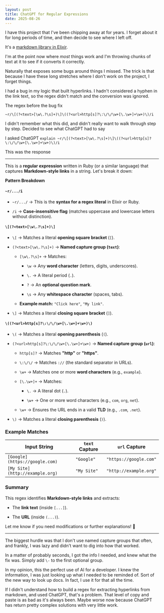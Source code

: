 ```yaml
---
layout: post
title: ChatGPT for Regular Expressions
date: 2025-08-26
---
```


I have this project that I've been chipping away at for years. I forget about it for long periods of time, and then decide to see where I left off.

It's a [markdown library in Elixir](https://github.com/ScottRadcliff/bargain).

I'm at the point now where _most_ things work and I'm throwing chunks of text at it to see if it converts it correctly.

Naturally that exposes some bugs around things I missed. The trick is that because I have these long stretches where I don't work on the project, I forget things.

I had a bug in my logic that built hyperlinks. I hadn't considered a hyphen in the link text, so the regex didn't match and the conversion was ignored.

The regex before the bug fix

`~r/\[(?<text>[\w\.?\s]+)\]\((?<url>http[s]?\:\/\/\w+[\.\w+]+\w+)\)/i`

I didn't remember what this did, and didn't really want to walk through step by step. Decided to see what ChatGPT had to say

I asked ChatGPT `explain ~r/\[(?<text>[\w\.?\s]+)\]\((?<url>http[s]?\:\/\/\w+[\.\w+]+\w+)\)/i`

This was the response

---

This is a **regular expression** written in Ruby (or a similar language) that captures **Markdown-style links** in a string. Let's break it down:

**Pattern Breakdown**

#### `~r/.../i`

- `~r/.../` → This is the **syntax for a regex literal** in Elixir or Ruby.
    
- `/i` → **Case-insensitive flag** (matches uppercase and lowercase letters without distinction).
    

#### `\[(?<text>[\w\.?\s]+)\]`

- `\[` → Matches a literal **opening square bracket** (`[`).
    
- `(?<text>[\w\.?\s]+)` → **Named capture group (`text`)**:
    
    - `[\w\.?\s]+` → Matches:
        
        - `\w` → Any **word character** (letters, digits, underscores).
            
        - `\.` → A literal period (`.`).
            
        - `?` → An **optional question mark**.
            
        - `\s` → Any **whitespace character** (spaces, tabs).
            
    - **Example match:** `"Click here"`, `"My link"`.
        
- `\]` → Matches a literal **closing square bracket** (`]`).
    

#### `\((?<url>http[s]?\:\/\/\w+[\.\w+]+\w+)\)`

- `\(` → Matches a literal **opening parenthesis** (`(`).
    
- `(?<url>http[s]?\:\/\/\w+[\.\w+]+\w+)` → **Named capture group (`url`)**:
    
    - `http[s]?` → Matches **"http"** or **"https"**.
        
    - `\:\/\/` → Matches `://` (the standard separator in URLs).
        
    - `\w+` → Matches one or more **word characters** (e.g., `example`).
        
    - `[\.\w+]+` → Matches:
        
        - `\.` → A literal dot (`.`).
            
        - `\w+` → One or more word characters (e.g., `com`, `org`, `net`).
            
    - `\w+` → Ensures the URL ends in a valid **TLD** (e.g., `.com`, `.net`).
        
- `\)` → Matches a literal **closing parenthesis** (`)`).
    

### **Example Matches**

|Input String|`text` Capture|`url` Capture|
|---|---|---|
|`[Google](https://google.com)`|`"Google"`|`"https://google.com"`|
|`[My Site](http://example.org)`|`"My Site"`|`"http://example.org"`|

### **Summary**

This regex identifies **Markdown-style links** and extracts:

- The **link text** (inside `[...]`).
    
- The **URL** (inside `(...)`).
    

Let me know if you need modifications or further explanations! 🚀

---

The biggest hurdle was that I don't use named capture groups that often, and frankly, I was lazy and didn't want to dig into how that worked. 

In a matter of probably seconds, I got the info I needed, and knew what the fix was. Simply add `\-` to the first optional group.

In my opinion, this the perfect use of AI for a developer. I knew the information, I was just looking up what I needed to be reminded of. Sort of the new way to look up docs. In fact, I use it for that all the time.

If I didn't understand how to build a regex for extracting hyperlinks from markdown, and used ChatGPT, that's a problem. That level of copy and paste is as bad as it's always been. Maybe worse now because ChatGPT has return pretty complex solutions with very little work.

